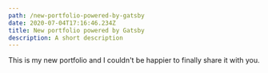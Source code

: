 ```yaml
---
path: /new-portfolio-powered-by-gatsby
date: 2020-07-04T17:16:46.234Z
title: New portfolio powered by Gatsby
description: A short description
---
```

This is my new portfolio and I couldn't be happier to finally share it with you.